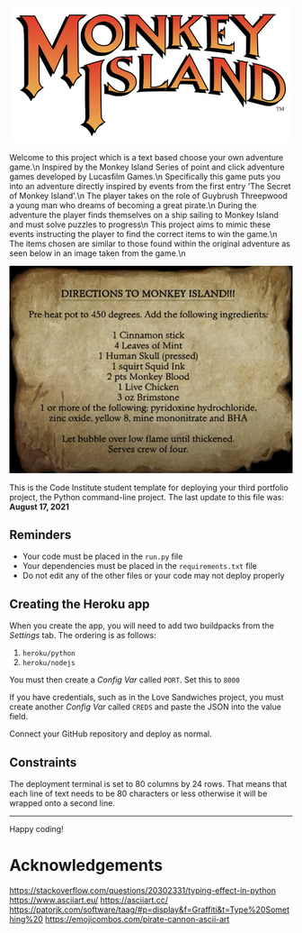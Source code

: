 ![MonkeyIslandLogo](assets/images/Monkey_Island_Logo.png)

Welcome to this project which is a text based choose your own adventure game.\n
Inspired by the Monkey Island Series of point and click adventure games developed by Lucasfilm Games.\n
Specifically this game puts you into an adventure directly inspired by events from the first entry 'The Secret of Monkey Island'.\n
The player takes on the role of Guybrush Threepwood a young man who dreams of becoming a great pirate.\n
During the adventure the player finds themselves on a ship sailing to Monkey Island and must solve puzzles to progress\n
This project aims to mimic these events instructing the player to find the correct items to win the game.\n
The items chosen are similar to those found within the original adventure as seen below in an image taken from the game.\n

![ItemList](assets/images/directions.png)

This is the Code Institute student template for deploying your third portfolio project, the Python command-line project. The last update to this file was: **August 17, 2021**

## Reminders

* Your code must be placed in the `run.py` file
* Your dependencies must be placed in the `requirements.txt` file
* Do not edit any of the other files or your code may not deploy properly

## Creating the Heroku app

When you create the app, you will need to add two buildpacks from the _Settings_ tab. The ordering is as follows:

1. `heroku/python`
2. `heroku/nodejs`

You must then create a _Config Var_ called `PORT`. Set this to `8000`

If you have credentials, such as in the Love Sandwiches project, you must create another _Config Var_ called `CREDS` and paste the JSON into the value field.

Connect your GitHub repository and deploy as normal.

## Constraints

The deployment terminal is set to 80 columns by 24 rows. That means that each line of text needs to be 80 characters or less otherwise it will be wrapped onto a second line.

-----
Happy coding!

# Acknowledgements
https://stackoverflow.com/questions/20302331/typing-effect-in-python
https://www.asciiart.eu/
https://asciiart.cc/
https://patorjk.com/software/taag/#p=display&f=Graffiti&t=Type%20Something%20
https://emojicombos.com/pirate-cannon-ascii-art